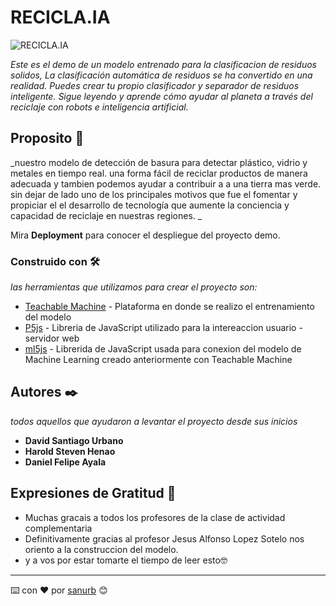# RECICLA.IA
![RECICLA.IA](https://i.imgur.com/5t4zsy0.png)

_Este es el demo de un modelo entrenado para la clasificacion de residuos solidos, La clasificación automática de residuos se ha convertido en una realidad. Puedes crear tu propio clasificador y separador de residuos inteligente. Sigue leyendo y aprende cómo ayudar al planeta a través del reciclaje con robots e inteligencia artificial._ 

## Proposito 🚀

_nuestro modelo de detección de basura para detectar plástico, vidrio y metales en tiempo real. una forma fácil de reciclar productos de manera adecuada y tambien podemos ayudar a contribuir a a una tierra mas verde. sin dejar de lado uno de los principales motivos que fue el fomentar y propiciar el el desarrollo de tecnología que aumente la conciencia y capacidad de reciclaje en nuestras regiones. _

Mira **Deployment** para conocer el despliegue del proyecto demo.

### Construido con 🛠️ 
_las herramientas que utilizamos para crear el proyecto son:_
* [Teachable Machine](https://teachablemachine.withgoogle.com/) - Plataforma en donde se realizo el entrenamiento del modelo
* [P5js](https://p5js.org/es/) - Libreria de JavaScript utilizado para la intereaccion usuario - servidor web
* [ml5js](https://ml5js.github.io/ml5-examples/public/) - Librerida de JavaScript usada para conexion del modelo de Machine Learning creado anteriormente con Teachable Machine

## Autores ✒️

_todos aquellos que ayudaron a levantar el proyecto desde sus inicios_

* **David Santiago Urbano**
* **Harold Steven Henao**
* **Daniel Felipe Ayala**

## Expresiones de Gratitud 🎁

* Muchas gracais a todos los profesores de la clase de actividad complementaria
* Definitivamente gracias al profesor Jesus Alfonso Lopez Sotelo nos oriento a la construccion del modelo.
* y a vos por estar tomarte el tiempo de leer esto🤓
---
⌨️ con ❤️ por [sanurb](https://github.com/sanurb) 😊
